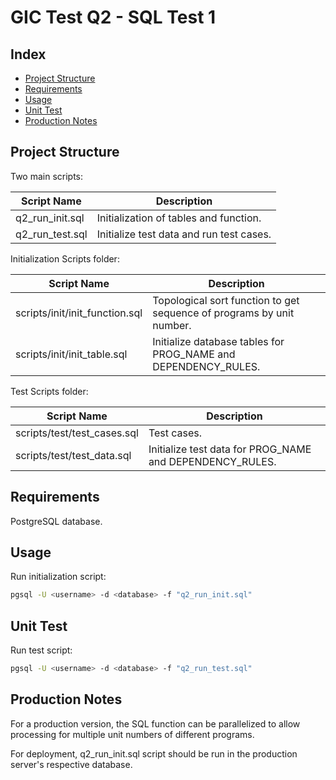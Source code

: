 # GIC Test Q2 - SQL Test 1

## Index

- [Project Structure](#project-structure)
- [Requirements](#requirements)
- [Usage](#usage)
- [Unit Test](#unit-test)
- [Production Notes](#production-notes)

## Project Structure

Two main scripts:

| Script Name     | Description                              |
| --------------- | ---------------------------------------- |
| q2_run_init.sql | Initialization of tables and function.   |
| q2_run_test.sql | Initialize test data and run test cases. |

Initialization Scripts folder:

| Script Name                    | Description                                                            |
| ------------------------------ | ---------------------------------------------------------------------- |
| scripts/init/init_function.sql | Topological sort function to get sequence of programs by unit number. |
| scripts/init/init_table.sql    | Initialize database tables for PROG_NAME and DEPENDENCY_RULES.         |

Test Scripts folder:

| Script Name                 | Description                                              |
| --------------------------- | -------------------------------------------------------- |
| scripts/test/test_cases.sql | Test cases.                                              |
| scripts/test/test_data.sql  | Initialize test data for PROG_NAME and DEPENDENCY_RULES. |

## Requirements

PostgreSQL database.

## Usage

Run initialization script:

```sh
pgsql -U <username> -d <database> -f "q2_run_init.sql"
```

## Unit Test

Run test script:

```sh
pgsql -U <username> -d <database> -f "q2_run_test.sql"
```

## Production Notes

For a production version, the SQL function can be parallelized to allow processing for multiple unit numbers of different programs.

For deployment, q2_run_init.sql script should be run in the production server's respective database.
